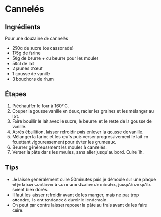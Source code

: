 Cannelés
========

Ingrédients
-----------

Pour une douzaine de cannelés

- 250g de sucre (ou cassonade)
- 175g de farine
- 50g de beurre + du beurre pour les moules
- 50cl de lait
- 2 jaunes d'œuf
- 1 gousse de vanille
- 3 bouchons de rhum

Étapes
------

1. Préchauffer le four à 160° C.
1. Couper la gousse vanille en deux, racler les graines et les mélanger au lait.
2. Faire bouillir le lait avec le sucre, le beurre, et le reste de la gousse de
   vanille.
3. Après ébullition, laisser refroidir puis enlever la gousse de vanille.
4. Mélanger la farine et les œufs puis verser progressivement le lait en
   fouettant vigoureusement pour éviter les grumeaux.
5. Beurrer généreusement les moules à cannelés.
6. Verser la pâte dans les moules, sans aller jusqu'au bord. Cuire 1h.

Tips
----

- Je laisse généralement cuire 50minutes puis je démoule sur une plaque et je
  laisse continuer à cuire une dizaine de minutes, jusqu'à ce qu'ils soient bien
  dorés.
- Il faut les laisser refroidir avant de les manger, mais ne pas trop attendre,
  ils ont tendance à durcir le lendemain.
- On peut par contre laisser reposer la pâte au frais avant de les faire cuire.
